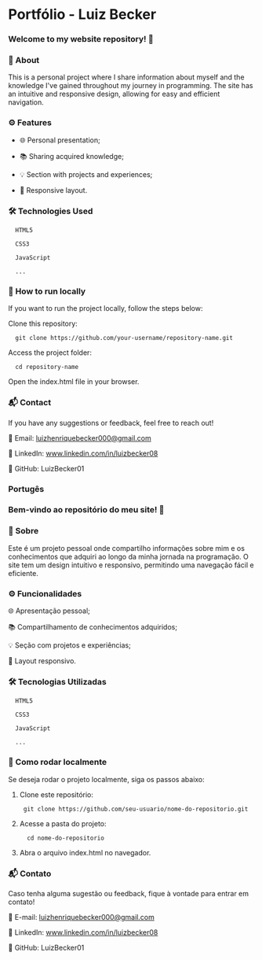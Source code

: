 # Portfólio - Luiz Becker

### Welcome to my website repository! 🚀
### 📖 About
This is a personal project where I share information about myself and the knowledge I've gained throughout my journey in programming. The site has an intuitive and responsive design, allowing for easy and efficient navigation.

### ⚙️ Features
- 🌐 Personal presentation;

- 📚 Sharing acquired knowledge;

- 💡 Section with projects and experiences;

- 📱 Responsive layout.

### 🛠 Technologies Used
      HTML5

      CSS3

      JavaScript

      ...

### 📂 How to run locally
If you want to run the project locally, follow the steps below:

Clone this repository:

      git clone https://github.com/your-username/repository-name.git
      
Access the project folder:

      cd repository-name
      
Open the index.html file in your browser.

### 📬 Contact
If you have any suggestions or feedback, feel free to reach out!

📧 Email: luizhenriquebecker000@gmail.com

🔗 LinkedIn: www.linkedin.com/in/luizbecker08

🐙 GitHub: LuizBecker01

### Portugês 

### Bem-vindo ao repositório do meu site! 🚀

### 📖 Sobre
Este é um projeto pessoal onde compartilho informações sobre mim e os conhecimentos que adquiri ao longo da minha jornada na programação. O site tem um design intuitivo e responsivo, permitindo uma navegação fácil e eficiente.

### ⚙️ Funcionalidades

   🌐 Apresentação pessoal;

   📚 Compartilhamento de conhecimentos adquiridos;

   💡 Seção com projetos e experiências;

   📱 Layout responsivo.

### 🛠 Tecnologias Utilizadas

      HTML5

      CSS3

      JavaScript

      ...

### 📂 Como rodar localmente

Se deseja rodar o projeto localmente, siga os passos abaixo:

 1. Clone este repositório:

         git clone https://github.com/seu-usuario/nome-do-repositorio.git

2. Acesse a pasta do projeto:

         cd nome-do-repositorio

3. Abra o arquivo index.html no navegador.

### 📬 Contato

Caso tenha alguma sugestão ou feedback, fique à vontade para entrar em contato!

📧 E-mail: luizhenriquebecker000@gmail.com

🔗 LinkedIn: www.linkedin.com/in/luizbecker08

🐙 GitHub: LuizBecker01

